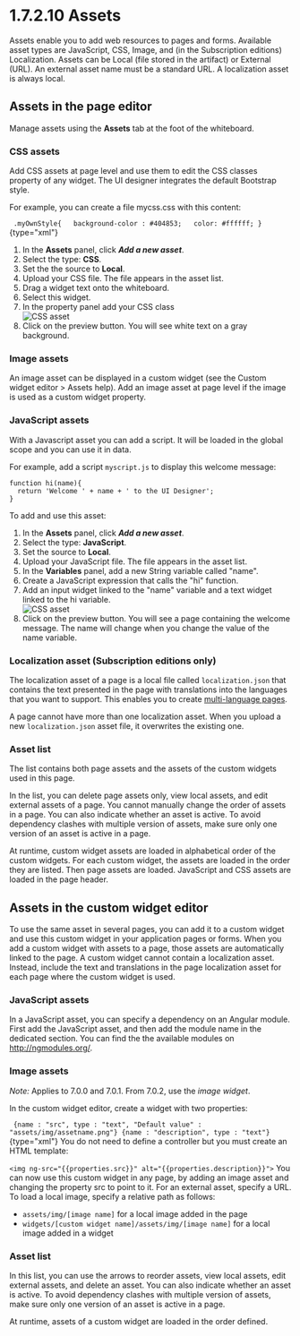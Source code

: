 
1.7.2.10 Assets
===============

Assets enable you to add web resources to pages and forms. Available asset types are JavaScript, CSS, Image, and (in the Subscription editions) Localization.
Assets can be Local (file stored in the artifact) or External (URL). An external asset name must be a standard URL. A localization asset is always local.

Assets in the page editor
-------------------------

Manage assets using the **Assets** tab at the foot of the whiteboard.

### CSS assets

Add CSS assets at page level and use them to edit the CSS classes property of any widget. The UI designer integrates the default Bootstrap style.

For example, you can create a file mycss.css with this content:

` .myOwnStyle{   background-color : #404853;   color: #ffffff; }`{type="xml"}
1.  In the **Assets** panel, click ***Add a new asset***.
2.  Select the type: **CSS**.
3.  Set the the source to **Local**.
4.  Upload your CSS file. The file appears in the asset list.
5.  Drag a widget text onto the whiteboard.
6.  Select this widget.
7.  In the property panel add your CSS class\
    ![CSS asset](images/images-6_0/cssasset.png)
8.  Click on the preview button. You will see white text on a gray background.

### Image assets

An image asset can be displayed in a custom widget (see the Custom widget editor &gt; Assets help).
Add an image asset at page level if the image is used as a custom widget property.

### JavaScript assets

With a Javascript asset you can add a script. It will be loaded in the global scope and you can use it in data.

For example, add a script `myscript.js` to display this welcome message:

    function hi(name){
      return 'Welcome ' + name + ' to the UI Designer';
    }

To add and use this asset:

1.  In the **Assets** panel, click ***Add a new asset***.
2.  Select the type: **JavaScript**.
3.  Set the source to **Local**.
4.  Upload your JavaScript file. The file appears in the asset list.
5.  In the **Variables** panel, add a new String variable called "name".
6.  Create a JavaScript expression that calls the "hi" function.
7.  Add an input widget linked to the "name" variable and a text widget linked to the hi variable.\
    ![CSS asset](images/images-6_0/jsasset.png)
8.  Click on the preview button. You will see a page containing the welcome message. The name will change when you change the value of the name variable.

### Localization asset (Subscription editions only)

The localization asset of a page is a local file called `localization.json` that contains the text presented in the page with translations into the languages that you want to support.
This enables you to create [multi-language pages](/multi-language-pages).

A page cannot have more than one localization asset. When you upload a new `localization.json` asset file, it overwrites the existing one.

### Asset list

The list contains both page assets and the assets of the custom widgets used in this page.

In the list, you can delete page assets only, view local assets, and edit external assets of a page. You cannot manually change the order of assets in a page.
You can also indicate whether an asset is active. To avoid dependency clashes with multiple version of assets, make sure only one version of an asset is active in a page.

At runtime, custom widget assets are loaded in alphabetical order of the custom widgets. For each custom widget, the assets are loaded in the order they are listed. Then page assets are loaded. JavaScript and CSS assets are loaded in the page header.

Assets in the custom widget editor
----------------------------------

To use the same asset in several pages, you can add it to a custom widget and use this custom widget in your application pages or forms.
When you add a custom widget with assets to a page, those assets are automatically linked to the page.
A custom widget cannot contain a localization asset. Instead, include the text and translations in the page localization asset for each page where the custom widget is used.

### JavaScript assets

In a JavaScript asset, you can specify a dependency on an Angular module. First add the JavaScript asset, and then add the module name in the dedicated section. You can find the the available modules on <http://ngmodules.org/>.

### Image assets

*Note:* Applies to 7.0.0 and 7.0.1. From 7.0.2, use the *image widget*.

In the custom widget editor, create a widget with two properties:

` {name : "src", type : "text", "Default value" : "assets/img/assetname.png"} {name : "description", type : "text"}`{type="xml"}
You do not need to define a controller but you must create an HTML template:

`<img ng-src="{{properties.src}}" alt="{{properties.description}}">`
You can now use this custom widget in any page, by adding an image asset and changing the property src to point to it. For an external asset, specify a URL. To load a local image, specify a relative path as follows:

-   `assets/img/[image name]` for a local image added in the page
-   `widgets/[custom widget name]/assets/img/[image name]` for a local image added in a widget

### Asset list

In this list, you can use the arrows to reorder assets, view local assets, edit external assets, and delete an asset.
You can also indicate whether an asset is active. To avoid dependency clashes with multiple version of assets, make sure only one version of an asset is active in a page.

At runtime, assets of a custom widget are loaded in the order defined.

